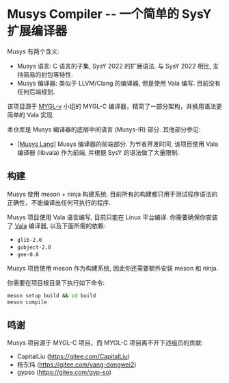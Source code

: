 # Musys Compiler -- 一个简单的 SysY 扩展编译器

Musys 有两个含义:

- Musys 语言:   C 语言的子集, SysY 2022 的扩展语法. 与 SysY 2022 相比, 支持简易的封包等特性.
- Musys 编译器: 类似于 LLVM/Clang 的编译器, 但是使用 Vala 编写. 目前没有任何后端规划.

该项目源于 [MYGL-v](https://gitee.com/mygl-v) 小组的 MYGL-C 编译器，精简了一部分架构，并换用语法更简单的 Vala 实现.

本仓库是 Musys 编译器的底层中间语言 (Musys-IR) 部分. 其他部分参见:

- \[[Musys Lang](https://github.com/medihbt/musys-lang)\] Musys 编译器的前端部分. 为节省开发时间, 该项目使用 Vala 编译器 (libvala) 作为前端, 并根据 SysY 的语法做了大量限制.

## 构建

Musys 使用 meson + ninja 构建系统. 目前所有的构建都只用于测试程序语法的正确性，不能编译出任何可执行的程序.

Musys 项目使用 Vala 语言编写, 目前只能在 Linux 平台编译. 你需要确保你安装了 [Vala](https://vala.dev) 编译器, 以及下面所需的依赖:

- `glib-2.0`
- `gobject-2.0`
- `gee-0.8`

Musys 项目使用 meson 作为构建系统, 因此你还需要额外安装 meson 和 ninja.

你需要在项目根目录下执行如下命令:

```sh
meson setup build && cd build
meson compile
```

## 鸣谢

Musys 项目源于 MYGL-C 项目，而 MYGL-C 项目离不开下述组员的贡献:

- CapitalLiu (https://gitee.com/CapitalLiu)
- 杨东炜 (https://gitee.com/yang-dongwei2)
- gypso (https://gitee.com/gyp-so)
